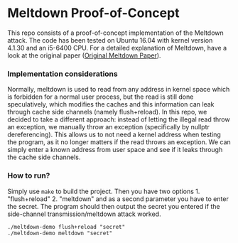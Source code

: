 # Meltdown Proof-of-Concept

This repo consists of a proof-of-concept implementation of the Meltdown attack. The code has been tested on Ubuntu 16.04
with kernel version 4.1.30 and an i5-6400 CPU. For a detailed explanation of Meltdown, have a look at the original
paper ([Original Meltdown Paper](https://arxiv.org/pdf/1801.01207)).

### Implementation considerations

Normally, meltdown is used to read from any address in kernel space which is forbidden for a normal user process, but
the read is still done speculatively, which modifies the caches and this information can leak through cache side
channels (namely flush+reload).
In this repo, we decided to take a different approach: instead of letting the illegal read throw an exception, we
manually throw an exception (specifically by nullptr dereferencing).
This allows us to not need a kernel address when testing the program, as it no longer matters if the read throws an
exception.
We can simply enter a known address from user space and see if it leaks through the cache side channels.

### How to run?

Simply use ``make`` to build the project. Then you have two options 1. "flush+reload" 2. "meltdown" and as a second
parameter you have to enter the secret.
The program should then output the secret you entered if the side-channel transmission/meltdown attack worked.

```shell
./meltdown-demo flush+reload "secret"
./meltdown-demo meltdown "secret"
```
